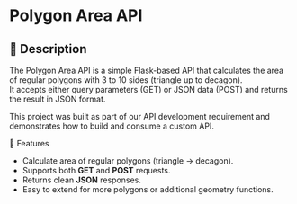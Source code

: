 # Polygon Area API

## 📌 Description
The Polygon Area API is a simple Flask-based API that calculates the area of regular polygons with 3 to 10 sides (triangle up to decagon).  
It accepts either query parameters (GET)  or JSON data (POST) and returns the result in JSON format.

This project was built as part of our API development requirement and demonstrates how to build and consume a custom API.

 🚀 Features
- Calculate area of regular polygons (triangle → decagon).
- Supports both **GET** and **POST** requests.
- Returns clean **JSON** responses.
- Easy to extend for more polygons or additional geometry functions.
